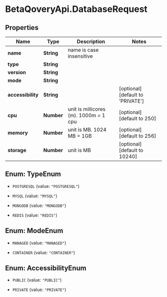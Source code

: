 # BetaQoveryApi.DatabaseRequest

## Properties

Name | Type | Description | Notes
------------ | ------------- | ------------- | -------------
**name** | **String** | name is case insensitive | 
**type** | **String** |  | 
**version** | **String** |  | 
**mode** | **String** |  | 
**accessibility** | **String** |  | [optional] [default to &#39;PRIVATE&#39;]
**cpu** | **Number** | unit is millicores (m). 1000m &#x3D; 1 cpu | [optional] [default to 250]
**memory** | **Number** | unit is MB. 1024 MB &#x3D; 1GB | [optional] [default to 256]
**storage** | **Number** | unit is MB | [optional] [default to 10240]



## Enum: TypeEnum


* `POSTGRESQL` (value: `"POSTGRESQL"`)

* `MYSQL` (value: `"MYSQL"`)

* `MONGODB` (value: `"MONGODB"`)

* `REDIS` (value: `"REDIS"`)





## Enum: ModeEnum


* `MANAGED` (value: `"MANAGED"`)

* `CONTAINER` (value: `"CONTAINER"`)





## Enum: AccessibilityEnum


* `PUBLIC` (value: `"PUBLIC"`)

* `PRIVATE` (value: `"PRIVATE"`)




